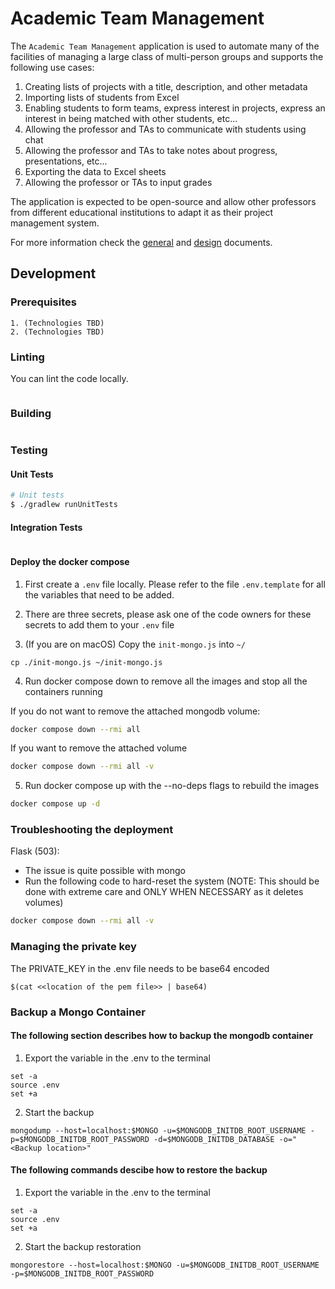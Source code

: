 # Academic Team Management

The `Academic Team Management` application is used to automate many of the facilities of managing a large class of multi-person groups and supports the following use cases:

1. Creating lists of projects with a title, description, and other metadata 
2. Importing lists of students from Excel
3. Enabling students to form teams, express interest in projects, express an interest in being matched with other students, etc... 
4. Allowing the professor and TAs to communicate with students using chat
5. Allowing the professor and TAs to take notes about progress, presentations, etc...
6. Exporting the data to Excel sheets
7. Allowing the professor or TAs to input grades

The application is expected to be open-source and allow other professors from different educational institutions to adapt it as their project management system.

For more information check the [general](./docs/general/README.md) and [design](./docs/design/README.md) documents.

## Development

### Prerequisites

    1. (Technologies TBD)
    2. (Technologies TBD)

### Linting

You can lint the code locally.

```sh

```

### Building

```sh

```

### Testing

#### Unit Tests

```sh
# Unit tests
$ ./gradlew runUnitTests
```

#### Integration Tests

```sh

```

#### Deploy the docker compose

1) First create a `.env` file locally. Please refer to the file `.env.template` for all the variables that need to be added.
2) There are three secrets, please ask one of the code owners for these secrets to add them to your `.env` file

3) (If you are on macOS) Copy the `init-mongo.js` into `~/`

```
cp ./init-mongo.js ~/init-mongo.js
```

4) Run docker compose down to remove all the images and stop all the containers running

If you do not want to remove the attached mongodb volume:

```sh
docker compose down --rmi all
```

If you want to remove the attached volume 

```sh
docker compose down --rmi all -v
```
5) Run docker compose up with the --no-deps flags to rebuild the images 

```sh
docker compose up -d
```

### Troubleshooting the deployment

Flask (503):

- The issue is quite possible with mongo
- Run the following code to hard-reset the system (NOTE: This should be done with extreme care and ONLY WHEN NECESSARY as it deletes volumes)

``` sh
docker compose down --rmi all -v 
```

### Managing the private key

The PRIVATE_KEY in the .env file needs to be base64 encoded

```
$(cat <<location of the pem file>> | base64)
```

### Backup a Mongo Container

#### The following section describes how to backup the mongodb container 

1) Export the variable in the .env to the terminal

```
set -a
source .env
set +a
```

2) Start the backup
```
mongodump --host=localhost:$MONGO -u=$MONGODB_INITDB_ROOT_USERNAME -p=$MONGODB_INITDB_ROOT_PASSWORD -d=$MONGODB_INITDB_DATABASE -o="<Backup location>"
```


#### The following commands descibe how to restore the backup

1) Export the variable in the .env to the terminal

```
set -a
source .env
set +a
```

2) Start the backup restoration
```
mongorestore --host=localhost:$MONGO -u=$MONGODB_INITDB_ROOT_USERNAME -p=$MONGODB_INITDB_ROOT_PASSWORD
```
